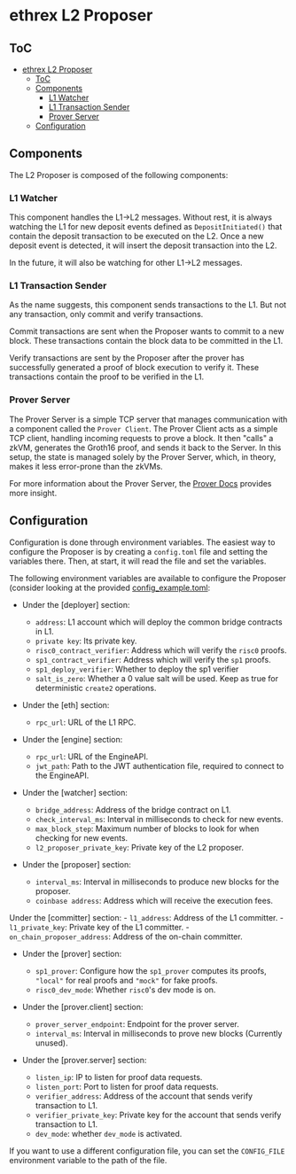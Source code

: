 # ethrex L2 Proposer

## ToC

- [ethrex L2 Proposer](#ethrex-l2-proposer)
  - [ToC](#toc)
  - [Components](#components)
    - [L1 Watcher](#l1-watcher)
    - [L1 Transaction Sender](#l1-transaction-sender)
    - [Prover Server](#prover-server)
  - [Configuration](#configuration)

## Components

The L2 Proposer is composed of the following components:

### L1 Watcher

This component handles the L1->L2 messages. Without rest, it is always watching the L1 for new deposit events defined as `DepositInitiated()` that contain the deposit transaction to be executed on the L2. Once a new deposit event is detected, it will insert the deposit transaction into the L2.

In the future, it will also be watching for other L1->L2 messages.

### L1 Transaction Sender

As the name suggests, this component sends transactions to the L1. But not any transaction, only commit and verify transactions.

Commit transactions are sent when the Proposer wants to commit to a new block. These transactions contain the block data to be committed in the L1.

Verify transactions are sent by the Proposer after the prover has successfully generated a proof of block execution to verify it. These transactions contain the proof to be verified in the L1.

### Prover Server

The Prover Server is a simple TCP server that manages communication with a component called the `Prover Client`. The Prover Client acts as a simple TCP client, handling incoming requests to prove a block. It then "calls" a zkVM, generates the Groth16 proof, and sends it back to the Server. In this setup, the state is managed solely by the Prover Server, which, in theory, makes it less error-prone than the zkVMs.

For more information about the Prover Server, the [Prover Docs](./prover.md) provides more insight.

## Configuration

Configuration is done through environment variables. The easiest way to configure the Proposer is by creating a `config.toml` file and setting the variables there. Then, at start, it will read the file and set the variables.

The following environment variables are available to configure the Proposer (consider looking at the provided [config_example.toml](../config_example.toml):

<!-- NOTE: Mantain the sections in the same order as present in [config_example.toml](../config_example.toml). -->

- Under the [deployer] section:
    - `address`: L1 account which will deploy the common bridge contracts in L1.
    - `private key`: Its private key.
    - `risc0_contract_verifier`: Address which will verify the `risc0` proofs.
    - `sp1_contract_verifier`: Address which will verify the `sp1` proofs.
    - `sp1_deploy_verifier`: Whether to deploy the sp1 verifier
    - `salt_is_zero`: Whether a 0 value salt will be used. Keep as true for deterministic `create2` operations.

- Under the [eth] section:
    - `rpc_url`: URL of the L1 RPC.

- Under the [engine] section:
    - `rpc_url`: URL of the EngineAPI.
    - `jwt_path`: Path to the JWT authentication file, required to connect to the EngineAPI.

- Under the [watcher] section:
    - `bridge_address`: Address of the bridge contract on L1.
    - `check_interval_ms`: Interval in milliseconds to check for new events.
    - `max_block_step`: Maximum number of blocks to look for when checking for new events.
    - `l2_proposer_private_key`: Private key of the L2 proposer.

- Under the [proposer] section:
    - `interval_ms`: Interval in milliseconds to produce new blocks for the proposer.
    - `coinbase address`: Address which will receive the execution fees.

Under the [committer] section:
    - `l1_address`: Address of the L1 committer.
    - `l1_private_key`: Private key of the L1 committer.
    - `on_chain_proposer_address`: Address of the on-chain committer.

- Under the [prover] section:
    - `sp1_prover`: Configure how the `sp1_prover` computes its proofs, `"local"` for real proofs and `"mock"` for fake proofs.
    - `risc0_dev_mode`: Whether `risc0`'s dev mode is on.

- Under the [prover.client] section:
    - `prover_server_endpoint`: Endpoint for the prover server.
    - `interval_ms`: Interval in milliseconds to prove new blocks (Currently unused).

- Under the [prover.server] section:
    - `listen_ip`: IP to listen for proof data requests.
    - `listen_port`: Port to listen for proof data requests.
    - `verifier_address`: Address of the account that sends verify transaction to L1.
    - `verifier_private_key`: Private key for the account that sends verify transaction to L1.
    - `dev_mode`: whether `dev_mode` is activated.


If you want to use a different configuration file, you can set the `CONFIG_FILE` environment variable to the path of the file.
